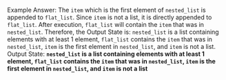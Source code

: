 Example Answer:
The `item` which is the first element of `nested_list` is appended to `flat_list`. Since `item` is not a list, it is directly appended to `flat_list`. After execution, `flat_list` will contain the `item` that was in `nested_list`. Therefore, the Output State is: `nested_list` is a list containing elements with at least 1 element, `flat_list` contains the `item` that was in `nested_list`, `item` is the first element in `nested_list`, and `item` is not a list.
Output State: **`nested_list` is a list containing elements with at least 1 element, `flat_list` contains the `item` that was in `nested_list`, `item` is the first element in `nested_list`, and `item` is not a list**